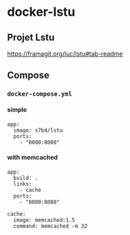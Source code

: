 # docker-lstu

## Projet Lstu

https://framagit.org/luc/lstu#tab-readme

## Compose

### `docker-compose.yml`

#### simple

    app:
      image: s7b4/lstu
      ports:
        - "8080:8080"

#### with memcached

	app:
	  build: .
	  links:
	    - cache
	  ports:
	    - "8080:8080"

	cache:
	  image: memcached:1.5
	  command: memcached -m 32